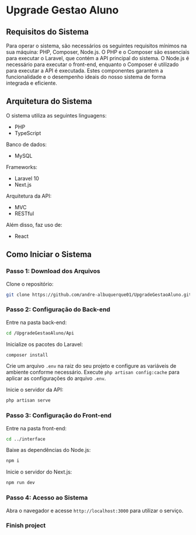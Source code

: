 # Upgrade Gestao Aluno

## Requisitos do Sistema

Para operar o sistema, são necessários os seguintes requisitos mínimos na sua máquina: PHP, Composer, Node.js. O PHP e o Composer são essenciais para executar o Laravel, que contém a API principal do sistema. O Node.js é necessário para executar o front-end, enquanto o Composer é utilizado para executar a API é executada. Estes componentes garantem a funcionalidade e o desempenho ideais do nosso sistema de forma integrada e eficiente.

## Arquitetura do Sistema

O sistema utiliza as seguintes linguagens:

- PHP
- TypeScript

Banco de dados:

- MySQL

Frameworks:

- Laravel 10
- Next.js

Arquitetura da API:

- MVC
- RESTful

Além disso, faz uso de:

- React

## Como Iniciar o Sistema

### Passo 1: Download dos Arquivos

Clone o repositório:

```bash
git clone https://github.com/andre-albuquerque01/UpgradeGestaoAluno.git
```

### Passo 2: Configuração do Back-end

Entre na pasta back-end:

```bash
cd /UpgradeGestaoAluno/Api
```

Inicialize os pacotes do Laravel:

```php
composer install
```

Crie um arquivo `.env` na raiz do seu projeto e configure as variáveis de ambiente conforme necessário.
Execute `php artisan config:cache` para aplicar as configurações do arquivo `.env`.

Inicie o servidor da API:

```bash
php artisan serve
```

### Passo 3: Configuração do Front-end

Entre na pasta front-end:

```bash
cd ../interface
```

Baixe as dependências do Node.js:

```bash
npm i
```

Inicie o servidor do Next.js:

```bash
npm run dev
```

### Passo 4: Acesso ao Sistema

Abra o navegador e acesse `http://localhost:3000` para utilizar o serviço.

### Finish project

